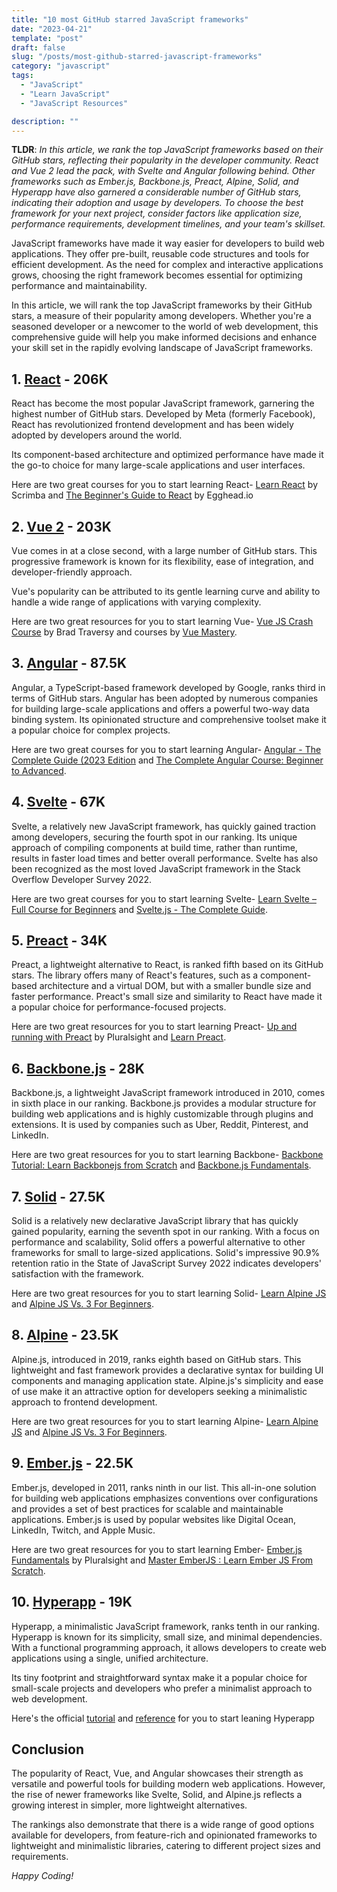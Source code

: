 ```yaml
---
title: "10 most GitHub starred JavaScript frameworks"
date: "2023-04-21"
template: "post"
draft: false
slug: "/posts/most-github-starred-javascript-frameworks"
category: "javascript"
tags:
  - "JavaScript"
  - "Learn JavaScript"
  - "JavaScript Resources"

description: ""
---
```


**TLDR**: _In this article, we rank the top JavaScript frameworks based on their GitHub stars, reflecting their popularity in the developer community. React and Vue 2 lead the pack, with Svelte and Angular following behind. Other frameworks such as Ember.js, Backbone.js, Preact, Alpine, Solid, and Hyperapp have also garnered a considerable number of GitHub stars, indicating their adoption and usage by developers. To choose the best framework for your next project, consider factors like application size, performance requirements, development timelines, and your team's skillset._

JavaScript frameworks have made it way easier for developers to build web applications. They offer pre-built, reusable code structures and tools for efficient development. As the need for complex and interactive applications grows, choosing the right framework becomes essential for optimizing performance and maintainability.

In this article, we will rank the top JavaScript frameworks by their GitHub stars, a measure of their popularity among developers. Whether you're a seasoned developer or a newcomer to the world of web development, this comprehensive guide will help you make informed decisions and enhance your skill set in the rapidly evolving landscape of JavaScript frameworks.

## 1. [React](https://github.com/facebook/react) - 206K

React has become the most popular JavaScript framework, garnering the highest number of GitHub stars. Developed by Meta (formerly Facebook), React has revolutionized frontend development and has been widely adopted by developers around the world.

Its component-based architecture and optimized performance have made it the go-to choice for many large-scale applications and user interfaces.

Here are two great courses for you to start learning React- [Learn React](https://scrimba.com/learn/learnreact) by Scrimba and [The Beginner's Guide to React](https://egghead.io/courses/the-beginner-s-guide-to-react) by Egghead.io

## 2. [Vue 2](https://github.com/vuejs/vue) - 203K

Vue comes in at a close second, with a large number of GitHub stars. This progressive framework is known for its flexibility, ease of integration, and developer-friendly approach.

Vue's popularity can be attributed to its gentle learning curve and ability to handle a wide range of applications with varying complexity.

Here are two great resources for you to start learning Vue- [Vue JS Crash Course](https://youtu.be/qZXt1Aom3Cs) by Brad Traversy and courses by [Vue Mastery](https://www.vuemastery.com/courses).

## 3. [Angular](https://github.com/angular/angular) - 87.5K

Angular, a TypeScript-based framework developed by Google, ranks third in terms of GitHub stars. Angular has been adopted by numerous companies for building large-scale applications and offers a powerful two-way data binding system. Its opinionated structure and comprehensive toolset make it a popular choice for complex projects.

Here are two great courses for you to start learning Angular- [Angular - The Complete Guide (2023 Edition](https://www.udemy.com/course/the-complete-guide-to-angular-2/) and [The Complete Angular Course: Beginner to Advanced](https://www.udemy.com/course/the-complete-angular-master-class/).

## 4. [Svelte](https://github.com/sveltejs/svelte) - 67K

Svelte, a relatively new JavaScript framework, has quickly gained traction among developers, securing the fourth spot in our ranking. Its unique approach of compiling components at build time, rather than runtime, results in faster load times and better overall performance. Svelte has also been recognized as the most loved JavaScript framework in the Stack Overflow Developer Survey 2022.

Here are two great courses for you to start learning Svelte- [Learn Svelte – Full Course for Beginners](https://youtu.be/UGBJHYpHPvA) and [Svelte.js - The Complete Guide](https://www.udemy.com/course/sveltejs-the-complete-guide/).

## 5. [Preact](https://github.com/preactjs/preact) - 34K

Preact, a lightweight alternative to React, is ranked fifth based on its GitHub stars. The library offers many of React's features, such as a component-based architecture and a virtual DOM, but with a smaller bundle size and faster performance. Preact's small size and similarity to React have made it a popular choice for performance-focused projects.

Here are two great resources for you to start learning Preact- [Up and running with Preact](https://egghead.io/courses/up-and-running-with-preact) by Pluralsight and [Learn Preact](https://preactjs.com/tutorial/).

## 6. [Backbone.js](https://github.com/jashkenas/backbone) - 28K

Backbone.js, a lightweight JavaScript framework introduced in 2010, comes in sixth place in our ranking. Backbone.js provides a modular structure for building web applications and is highly customizable through plugins and extensions. It is used by companies such as Uber, Reddit, Pinterest, and LinkedIn.

Here are two great resources for you to start learning Backbone- [Backbone Tutorial: Learn Backbonejs from Scratch](https://www.udemy.com/course/backbonejs-tutorial/) and [Backbone.js Fundamentals](https://www.pluralsight.com/courses/backbone-fundamentals).

## 7. [Solid](https://github.com/solidjs/solid) - 27.5K

Solid is a relatively new declarative JavaScript library that has quickly gained popularity, earning the seventh spot in our ranking. With a focus on performance and scalability, Solid offers a powerful alternative to other frameworks for small to large-sized applications. Solid's impressive 90.9% retention ratio in the State of JavaScript Survey 2022 indicates developers' satisfaction with the framework.

Here are two great resources for you to start learning Solid- [Learn Alpine JS](https://scrimba.com/learn/alpinejs) and [Alpine JS Vs. 3 For Beginners](https://www.udemy.com/course/alpinejs/).

## 8. [Alpine](https://github.com/alpinejs/alpine) - 23.5K

Alpine.js, introduced in 2019, ranks eighth based on GitHub stars. This lightweight and fast framework provides a declarative syntax for building UI components and managing application state. Alpine.js's simplicity and ease of use make it an attractive option for developers seeking a minimalistic approach to frontend development.

Here are two great resources for you to start learning Alpine- [Learn Alpine JS](https://scrimba.com/learn/alpinejs) and [Alpine JS Vs. 3 For Beginners](https://www.udemy.com/course/alpinejs/).

## 9. [Ember.js](https://github.com/emberjs/ember.js) - 22.5K

Ember.js, developed in 2011, ranks ninth in our list. This all-in-one solution for building web applications emphasizes conventions over configurations and provides a set of best practices for scalable and maintainable applications. Ember.js is used by popular websites like Digital Ocean, LinkedIn, Twitch, and Apple Music.

Here are two great resources for you to start learning Ember- [Ember.js Fundamentals](https://www.pluralsight.com/courses/emberjs-fundamentals) by Pluralsight and [Master EmberJS : Learn Ember JS From Scratch](https://www.udemy.com/course/master-emberjs/).

## 10. [Hyperapp](https://github.com/jorgebucaran/hyperapp) - 19K

Hyperapp, a minimalistic JavaScript framework, ranks tenth in our ranking. Hyperapp is known for its simplicity, small size, and minimal dependencies. With a functional programming approach, it allows developers to create web applications using a single, unified architecture.

Its tiny footprint and straightforward syntax make it a popular choice for small-scale projects and developers who prefer a minimalist approach to web development.

Here's the official [tutorial](https://github.com/jorgebucaran/hyperapp/blob/main/docs/tutorial.md) and [reference](https://github.com/jorgebucaran/hyperapp/blob/main/docs/reference.md) for you to start leaning Hyperapp

## Conclusion

The popularity of React, Vue, and Angular showcases their strength as versatile and powerful tools for building modern web applications. However, the rise of newer frameworks like Svelte, Solid, and Alpine.js reflects a growing interest in simpler, more lightweight alternatives.

The rankings also demonstrate that there is a wide range of good options available for developers, from feature-rich and opinionated frameworks to lightweight and minimalistic libraries, catering to different project sizes and requirements.

_Happy Coding!_
